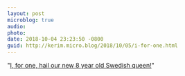 ```yaml
---
layout: post
microblog: true
audio: 
photo: 
date: 2018-10-04 23:23:50 -0800
guid: http://kerim.micro.blog/2018/10/05/i-for-one.html
---
```

"[I, for one, hail our new 8 year old Swedish queen!](https://www.bbc.com/news/world-europe-45753455)"

